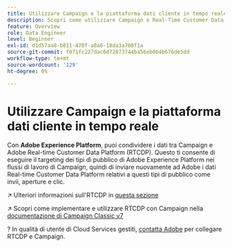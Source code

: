 ```yaml
---
title: Utilizzare Campaign e la piattaforma dati cliente in tempo reale
description: Scopri come utilizzare Campaign e Real-Time Customer Data Platform
feature: Overview
role: Data Engineer
level: Beginner
exl-id: d1d57aa8-b811-470f-a8a6-18da3a700f1a
source-git-commit: f071fc227dac6d72873744ba56eb0b4b676de5dd
workflow-type: tm+mt
source-wordcount: '129'
ht-degree: 0%

---
```


# Utilizzare Campaign e la piattaforma dati cliente in tempo reale

Con **Adobe Experience Platform**, puoi condividere i dati tra Campaign e Adobe Real-time Customer Data Platform (RTCDP). Questo ti consente di eseguire il targeting dei tipi di pubblico di Adobe Experience Platform nei flussi di lavoro di Campaign, quindi di inviare nuovamente ad Adobe i dati Real-time Customer Data Platform relativi a questi tipi di pubblico come invii, aperture e clic.

↗️ Ulteriori informazioni sull&#39;RTCDP in [questa sezione](https://experienceleague.adobe.com/docs/experience-platform/rtcdp/overview.html?lang=en)

↗️ Scopri come implementare e utilizzare RTCDP con Campaign nella [documentazione di Campaign Classic v7](https://experienceleague.adobe.com/docs/campaign-classic/using/integrating-with-adobe-experience-cloud/aep-sources-destinations/get-started-sources-destinations.html?lang=en#integrating-with-adobe-experience-cloud)

? In qualità di utente di Cloud Services gestiti, [contatta Adobe](../start/campaign-faq.md#support) per collegare RTCDP e Campaign.
